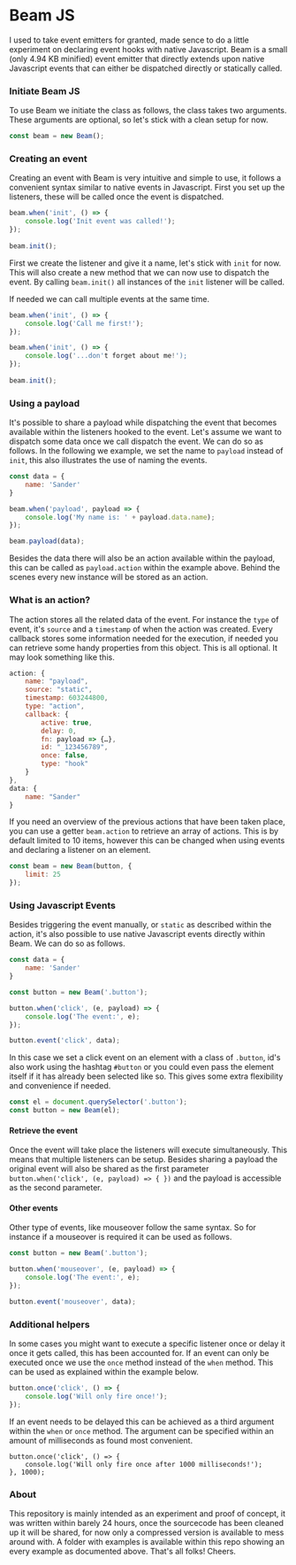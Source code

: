 # Beam JS
I used to take event emitters for granted, made sence to do a little experiment on declaring event hooks with native Javascript. Beam is a small (only 4.94 KB minified) event emitter that directly extends upon native Javascript events that can either be dispatched directly or statically called. 

### Initiate Beam JS
To use Beam we initiate the class as follows, the class takes two arguments. These arguments are optional, so let's stick with a clean setup for now.

```javascript
const beam = new Beam();
```
### Creating an event
Creating an event with Beam is very intuitive and simple to use, it follows a convenient syntax similar to native events in Javascript. First you set up the listeners, these will be called once the event is dispatched. 

```javascript
beam.when('init', () => {
    console.log('Init event was called!');
});
 
beam.init();
```

First we create the listener and give it a name, let's stick with `init` for now. This will also create a new method that we can now use to dispatch the event. By calling `beam.init()` all instances of the `init` listener will be called. 

If needed we can call multiple events at the same time. 

```javascript
beam.when('init', () => {
    console.log('Call me first!');
});

beam.when('init', () => {
    console.log('...don't forget about me!');
});
 
beam.init();
```
### Using a payload
It's possible to share a payload while dispatching the event that becomes available within the listeners hooked to the event. Let's assume we want to dispatch some data once we call dispatch the event. We can do so as follows. In the following we example, we set the name to `payload` instead of `init`, this also illustrates the use of naming the events.  

```javascript
const data = {
    name: 'Sander'
}

beam.when('payload', payload => {
    console.log('My name is: ' + payload.data.name);
});

beam.payload(data);
```
Besides the data there will also be an action available within the payload, this can be called as `payload.action` within the example above. Behind the scenes every new instance will be stored as an action. 

### What is an action?
The action stores all the related data of the event. For instance the `type` of event, it's `source` and a `timestamp` of when the action was created. Every callback stores some information needed for the execution, if needed you can retrieve some handy properties from this object. This is all optional. It may look something like this.

```javascript
action: {
    name: "payload",
    source: "static",
    timestamp: 603244800,
    type: "action",
    callback: {
        active: true,
        delay: 0,
        fn: payload => {…},
        id: "_123456789",
        once: false,
        type: "hook"
    }
},
data: {
    name: "Sander"
}
```
If you need an overview of the previous actions that have been taken place, you can use a getter `beam.action` to retrieve an array of actions. This is by default limited to 10 items, however this can be changed when using events and declaring a listener on an element. 

```javascript
const beam = new Beam(button, {
    limit: 25
});
```

### Using Javascript Events
Besides triggering the event manually, or `static` as described within the action, it's also possible to use native Javascript events directly within Beam. We can do so as follows. 

```javascript
const data = {
    name: 'Sander'
}

const button = new Beam('.button');

button.when('click', (e, payload) => {
    console.log('The event:', e);
});

button.event('click', data);
```
In this case we set a click event on an element with a class of `.button`, id's also work using the hashtag `#button` or you could even pass the element itself if it has already been selected like so. This gives some extra flexibility and convenience if needed. 

```javascript
const el = document.querySelector('.button');
const button = new Beam(el);
```

#### Retrieve the event
Once the event will take place the listeners will execute simultaneously. This means that multiple listeners can be setup. Besides sharing a payload the original event will also be shared as the first parameter `button.when('click', (e, payload) => { })` and the payload is accessible as the second parameter. 

#### Other events
Other type of events, like mouseover follow the same syntax. So for instance if a mouseover is required it can be used as follows. 

```javascript
const button = new Beam('.button');

button.when('mouseover', (e, payload) => {
    console.log('The event:', e);
});

button.event('mouseover', data);
```

### Additional helpers
In some cases you might want to execute a specific listener once or delay it once it gets called, this has been accounted for. If an event can only be executed once we use the `once` method instead of the `when` method. This can be used as explained within the example below.
```javascript
button.once('click', () => {
    console.log('Will only fire once!');
});
```
If an event needs to be delayed this can be achieved as a third argument within the `when` or `once` method. The argument can be specified within an amount of milliseconds as found most convenient. 
```$javascript
button.once('click', () => {
    console.log('Will only fire once after 1000 milliseconds!');
}, 1000);
```

### About
This repository is mainly intended as an experiment and proof of concept, it was written within barely 24 hours, once the sourcecode has been cleaned up it will be shared, for now only a compressed version is available to mess around with. A folder with examples is available within this repo showing an every example as documented above. That's all folks! Cheers. 
